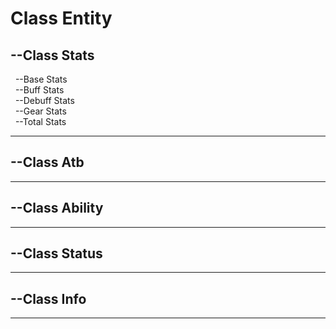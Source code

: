 # Class Entity
## --Class Stats
&nbsp;&nbsp;--Base Stats<br/>
&nbsp;&nbsp;--Buff Stats<br/>
&nbsp;&nbsp;--Debuff Stats<br/>
&nbsp;&nbsp;--Gear Stats<br/>
&nbsp;&nbsp;--Total Stats<br/>

***
## --Class Atb<br/>
***
## --Class Ability<br/>
***
## --Class Status<br/>
***
## --Class Info<br/>
***
